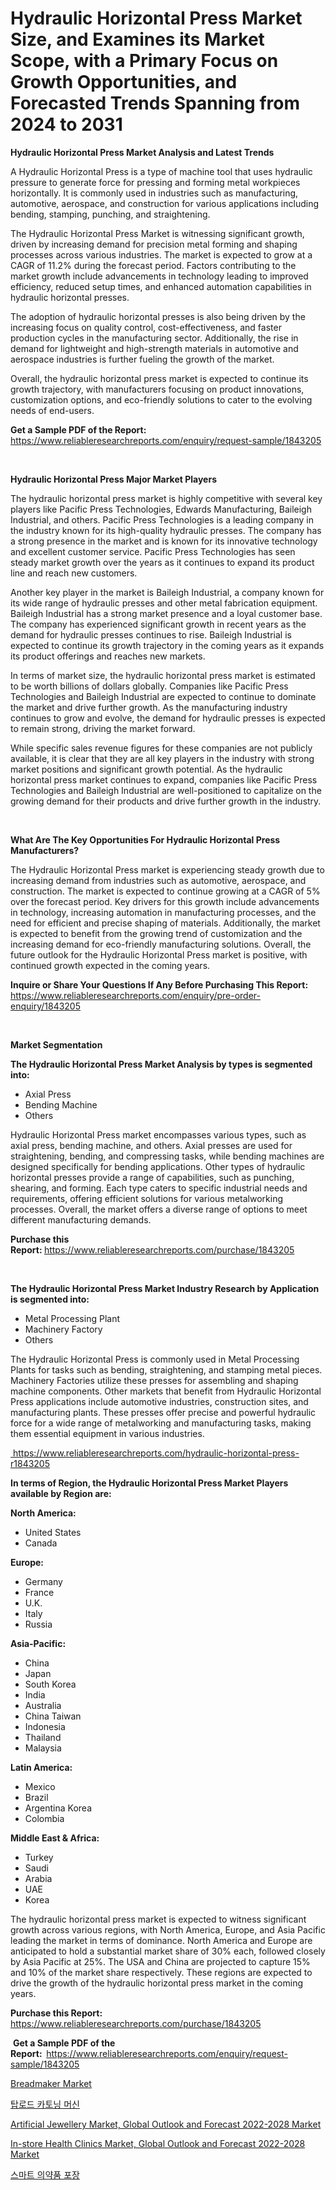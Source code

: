 <p><h1>Hydraulic Horizontal Press Market Size, and Examines its Market Scope, with a Primary Focus on Growth Opportunities, and Forecasted Trends Spanning from 2024 to 2031</h1></p><p><strong>Hydraulic Horizontal Press Market Analysis and Latest Trends</strong></p>
<p><p>A Hydraulic Horizontal Press is a type of machine tool that uses hydraulic pressure to generate force for pressing and forming metal workpieces horizontally. It is commonly used in industries such as manufacturing, automotive, aerospace, and construction for various applications including bending, stamping, punching, and straightening.</p><p>The Hydraulic Horizontal Press Market is witnessing significant growth, driven by increasing demand for precision metal forming and shaping processes across various industries. The market is expected to grow at a CAGR of 11.2% during the forecast period. Factors contributing to the market growth include advancements in technology leading to improved efficiency, reduced setup times, and enhanced automation capabilities in hydraulic horizontal presses.</p><p>The adoption of hydraulic horizontal presses is also being driven by the increasing focus on quality control, cost-effectiveness, and faster production cycles in the manufacturing sector. Additionally, the rise in demand for lightweight and high-strength materials in automotive and aerospace industries is further fueling the growth of the market.</p><p>Overall, the hydraulic horizontal press market is expected to continue its growth trajectory, with manufacturers focusing on product innovations, customization options, and eco-friendly solutions to cater to the evolving needs of end-users.</p></p>
<p><strong>Get a Sample PDF of the Report:&nbsp;</strong> <a href="https://www.reliableresearchreports.com/enquiry/request-sample/1843205">https://www.reliableresearchreports.com/enquiry/request-sample/1843205</a></p>
<p>&nbsp;</p>
<p><strong>Hydraulic Horizontal Press Major Market Players</strong></p>
<p><p>The hydraulic horizontal press market is highly competitive with several key players like Pacific Press Technologies, Edwards Manufacturing, Baileigh Industrial, and others. Pacific Press Technologies is a leading company in the industry known for its high-quality hydraulic presses. The company has a strong presence in the market and is known for its innovative technology and excellent customer service. Pacific Press Technologies has seen steady market growth over the years as it continues to expand its product line and reach new customers.</p><p>Another key player in the market is Baileigh Industrial, a company known for its wide range of hydraulic presses and other metal fabrication equipment. Baileigh Industrial has a strong market presence and a loyal customer base. The company has experienced significant growth in recent years as the demand for hydraulic presses continues to rise. Baileigh Industrial is expected to continue its growth trajectory in the coming years as it expands its product offerings and reaches new markets.</p><p>In terms of market size, the hydraulic horizontal press market is estimated to be worth billions of dollars globally. Companies like Pacific Press Technologies and Baileigh Industrial are expected to continue to dominate the market and drive further growth. As the manufacturing industry continues to grow and evolve, the demand for hydraulic presses is expected to remain strong, driving the market forward.</p><p>While specific sales revenue figures for these companies are not publicly available, it is clear that they are all key players in the industry with strong market positions and significant growth potential. As the hydraulic horizontal press market continues to expand, companies like Pacific Press Technologies and Baileigh Industrial are well-positioned to capitalize on the growing demand for their products and drive further growth in the industry.</p></p>
<p>&nbsp;</p>
<p><strong>What Are The Key Opportunities For Hydraulic Horizontal Press Manufacturers?</strong></p>
<p><p>The Hydraulic Horizontal Press market is experiencing steady growth due to increasing demand from industries such as automotive, aerospace, and construction. The market is expected to continue growing at a CAGR of 5% over the forecast period. Key drivers for this growth include advancements in technology, increasing automation in manufacturing processes, and the need for efficient and precise shaping of materials. Additionally, the market is expected to benefit from the growing trend of customization and the increasing demand for eco-friendly manufacturing solutions. Overall, the future outlook for the Hydraulic Horizontal Press market is positive, with continued growth expected in the coming years.</p></p>
<p><strong>Inquire or Share Your Questions If Any Before Purchasing This Report:</strong> <a href="https://www.reliableresearchreports.com/enquiry/pre-order-enquiry/1843205">https://www.reliableresearchreports.com/enquiry/pre-order-enquiry/1843205</a></p>
<p>&nbsp;</p>
<p><strong>Market Segmentation</strong></p>
<p><strong>The Hydraulic Horizontal Press Market Analysis by types is segmented into:</strong></p>
<p><ul><li>Axial Press</li><li>Bending Machine</li><li>Others</li></ul></p>
<p><p>Hydraulic Horizontal Press market encompasses various types, such as axial press, bending machine, and others. Axial presses are used for straightening, bending, and compressing tasks, while bending machines are designed specifically for bending applications. Other types of hydraulic horizontal presses provide a range of capabilities, such as punching, shearing, and forming. Each type caters to specific industrial needs and requirements, offering efficient solutions for various metalworking processes. Overall, the market offers a diverse range of options to meet different manufacturing demands.</p></p>
<p><strong>Purchase this Report:&nbsp;</strong><a href="https://www.reliableresearchreports.com/purchase/1843205">https://www.reliableresearchreports.com/purchase/1843205</a></p>
<p>&nbsp;</p>
<p><strong>The Hydraulic Horizontal Press Market Industry Research by Application is segmented into:</strong></p>
<p><ul><li>Metal Processing Plant</li><li>Machinery Factory</li><li>Others</li></ul></p>
<p><p>The Hydraulic Horizontal Press is commonly used in Metal Processing Plants for tasks such as bending, straightening, and stamping metal pieces. Machinery Factories utilize these presses for assembling and shaping machine components. Other markets that benefit from Hydraulic Horizontal Press applications include automotive industries, construction sites, and manufacturing plants. These presses offer precise and powerful hydraulic force for a wide range of metalworking and manufacturing tasks, making them essential equipment in various industries.</p></p>
<p><a href="https://www.reliableresearchreports.com/hydraulic-horizontal-press-r1843205">&nbsp;https://www.reliableresearchreports.com/hydraulic-horizontal-press-r1843205</a></p>
<p><strong>In terms of Region, the Hydraulic Horizontal Press Market Players available by Region are:</strong></p>
<p>
    <p> <strong> North America: </strong>
        <ul>
            <li>United States</li>
            <li>Canada</li>
        </ul>
        </p> 
    <p> <strong> Europe: </strong>
        <ul>
            <li>Germany</li>
            <li>France</li>
            <li>U.K.</li>
            <li>Italy</li>
            <li>Russia</li>
        </ul>
        </p> 
    <p> <strong> Asia-Pacific: </strong>
        <ul>
            <li>China</li>
            <li>Japan</li>
            <li>South Korea</li>
            <li>India</li>
            <li>Australia</li>
            <li>China Taiwan</li>
            <li>Indonesia</li>
            <li>Thailand</li>
            <li>Malaysia</li>
        </ul>
        </p> 
    <p> <strong> Latin America: </strong>
        <ul>
            <li>Mexico</li>
            <li>Brazil</li>
            <li>Argentina Korea</li>
            <li>Colombia</li>
        </ul>
        </p> 
    <p> <strong> Middle East & Africa: </strong>
        <ul>
            <li>Turkey</li>
            <li>Saudi</li>
            <li>Arabia</li>
            <li>UAE</li>
            <li>Korea</li>
        </ul>
    </p>
    </p>
<p><p>The hydraulic horizontal press market is expected to witness significant growth across various regions, with North America, Europe, and Asia Pacific leading the market in terms of dominance. North America and Europe are anticipated to hold a substantial market share of 30% each, followed closely by Asia Pacific at 25%. The USA and China are projected to capture 15% and 10% of the market share respectively. These regions are expected to drive the growth of the hydraulic horizontal press market in the coming years.</p></p>
<p><strong>Purchase this Report: </strong><a href="https://www.reliableresearchreports.com/purchase/1843205">https://www.reliableresearchreports.com/purchase/1843205</a></p>
<p>&nbsp;<strong>Get a Sample PDF of the Report:&nbsp;&nbsp;</strong><a href="https://www.reliableresearchreports.com/enquiry/request-sample/1843205">https://www.reliableresearchreports.com/enquiry/request-sample/1843205</a></p>
<p><strong></strong></p>
<p><p><a href="https://github.com/syaifulanwaramsyori/Market-Research-Report-List-1/blob/main/breadmaker-market.md">Breadmaker Market</a></p><p><a href="https://github.com/ahmadrevanz10/Market-Research-Report-List-1/blob/main/6938629172455.md">탑로드 카토닝 머신</a></p><p><a href="https://www.linkedin.com/pulse/global-artificial-jewellery-market-outlook-forecast-2022-2028-nsyle?trackingId=XbQJ8VQZm0%2BzW33i3fSCfQ%3D%3D">Artificial Jewellery Market, Global Outlook and Forecast 2022-2028 Market</a></p><p><a href="https://www.linkedin.com/pulse/insights-in-store-health-clinics-market-global-outlook-forecast-2pije?trackingId=rvN%2B53x0WzJwx7y0ztj%2BQg%3D%3D">In-store Health Clinics Market, Global Outlook and Forecast 2022-2028 Market</a></p><p><a href="https://github.com/jimahmed0511/Market-Research-Report-List-1/blob/main/8000522172454.md">스마트 의약품 포장</a></p></p>